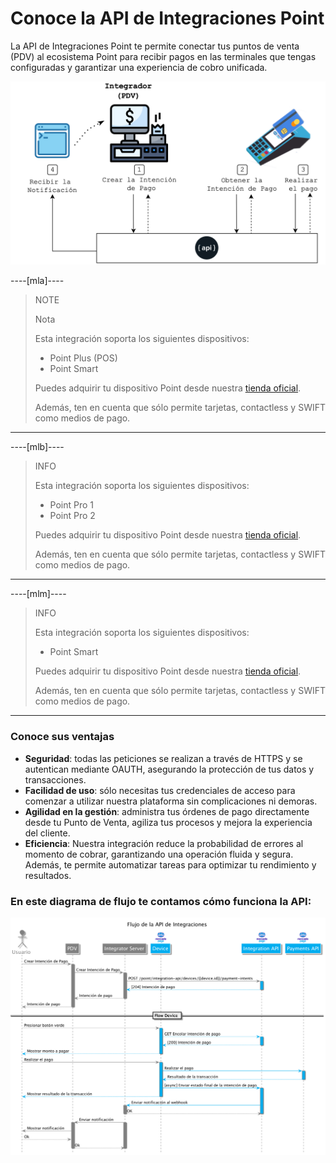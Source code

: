 # Conoce la API de Integraciones Point

La API de Integraciones Point te permite conectar tus puntos de venta (PDV) al ecosistema Point para recibir pagos en las terminales que tengas configuradas y garantizar una experiencia de cobro unificada.

![Diagram 1](/images/point-api/1-diagram-es.png)

----[mla]----
> NOTE
>
> Nota
>
> Esta integración soporta los siguientes dispositivos:
>
> - Point Plus (POS)
> - Point Smart
>
> Puedes adquirir tu dispositivo Point desde nuestra [tienda oficial](https://www.mercadopago.com.ar/point).
>
> Además, ten en cuenta que sólo permite tarjetas, contactless y SWIFT como medios de pago.

------------

----[mlb]----
> INFO
>
> Esta integración soporta los siguientes dispositivos:
>
> - Point Pro 1
> - Point Pro 2
>
> Puedes adquirir tu dispositivo Point desde nuestra [tienda oficial](https://www.mercadopago.com.br/point).
>
> Además, ten en cuenta que sólo permite tarjetas, contactless y SWIFT como medios de pago.

------------

----[mlm]----
> INFO
>
> Esta integración soporta los siguientes dispositivos:
>
> - Point Smart
>
> Puedes adquirir tu dispositivo Point desde nuestra [tienda oficial](https://www.mercadopago.com.br/point).
>
> Además, ten en cuenta que sólo permite tarjetas, contactless y SWIFT como medios de pago.

------------


### Conoce sus ventajas

* **Seguridad**: todas las peticiones se realizan a través de HTTPS y se autentican mediante OAUTH, asegurando la protección de tus datos y transacciones.
* **Facilidad de uso**: sólo necesitas tus credenciales de acceso para comenzar a utilizar nuestra plataforma sin complicaciones ni demoras. 
* **Agilidad en la gestión**: administra tus órdenes de pago directamente desde tu Punto de Venta, agiliza tus procesos y mejora la experiencia del cliente.
* **Eficiencia**: Nuestra integración reduce la probabilidad de errores al momento de cobrar, garantizando una operación fluida y segura. Además, te permite automatizar tareas para optimizar tu rendimiento y resultados.

### En este diagrama de flujo te contamos cómo funciona la API:

![Mercado Pago Point Flow](/images/point-api/2-flow-diagram-es.png)